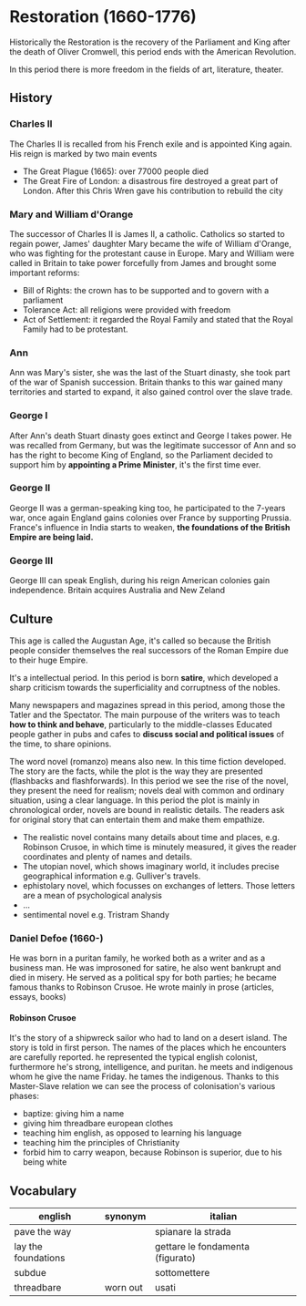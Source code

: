 # Restoration (1660-1776)
Historically the Restoration is the recovery of the Parliament and King after the death of Oliver Cromwell, this period ends with the American Revolution.
<!-- toc -->
In this period there is more freedom in the fields of art, literature, theater.

## History
### Charles II
The Charles II is recalled from his French exile and is appointed King again.
His reign is marked by two main events
* The Great Plague (1665): over 77000 people died
* The Great Fire of London: a disastrous fire destroyed a great part of London. After this Chris Wren gave his contribution to rebuild the city

### Mary and William d'Orange
The successor of Charles II is James II, a catholic. Catholics so started to regain power, James' daughter Mary became the wife of William d'Orange, who was fighting for the protestant cause in Europe.
Mary and William were called in Britain to take power forcefully from James and brought some important reforms:
* Bill of Rights: the crown has to be supported and to govern with a parliament
* Tolerance Act: all religions were provided with freedom
* Act of Settlement: it regarded the Royal Family and stated that the Royal Family had to be protestant.

### Ann
Ann was Mary's sister, she was the last of the Stuart dinasty, she took part of the war of Spanish succession. Britain thanks to this war gained many territories and started to expand, it also gained control over the slave trade.

### George I
After Ann's death Stuart dinasty goes extinct and George I takes power. He was recalled from Germany, but was the legitimate successor of Ann and so has the right to become King of England, so the Parliament decided to support him by **appointing a Prime Minister**, it's the first time ever.

### George II
George II was a german-speaking king too, he participated to the 7-years war, once again England gains colonies over France by supporting Prussia.
France's influence in India starts to weaken, **the foundations of the British Empire are being laid.**

### George III
George III can speak English, during his reign American colonies gain independence.
Britain acquires Australia and New Zeland

## Culture
This age is called the Augustan Age, it's called so because the British people consider themselves the real successors of the Roman Empire due to their huge Empire.

It's a intellectual period.
In this period is born **satire**, which developed a sharp criticism towards the superficiality and corruptness of the nobles.

Many newspapers and magazines spread in this period, among those the Tatler and the Spectator.
The main purpouse of the writers was to teach **how to think and behave**, particularly to the middle-classes
Educated people gather in pubs and cafes to **discuss social and political issues** of the time, to share opinions.

The word novel (romanzo) means also new. In this time fiction developed.
The story are the facts, while the plot is the way they are presented (flashbacks and flashforwards).
In this period we see the rise of the novel, they present the need for realism; novels deal with common and ordinary situation, using a clear language.
In this period the plot is mainly in chronological order, novels are bound in realistic details. The readers ask for original story that can entertain them and make them empathize.
- The realistic novel contains many details about time and places, e.g. Robinson Crusoe, in which time is minutely measured, it gives the reader coordinates and plenty of names and details.
- The utopian novel, which shows imaginary world, it includes precise geographical information e.g. Gulliver's travels.
- ephistolary novel, which focusses on exchanges of letters. Those letters are a mean of psychological analysis
- ...
- sentimental novel e.g. Tristram Shandy

### Daniel Defoe (1660-)
He was born in a puritan family, he worked both as a writer and as a business man. He was improsoned for satire, he also went bankrupt and died in misery. He served as a political spy for both parties; he became famous thanks to Robinson Crusoe. He wrote mainly in prose (articles, essays, books) 

#### Robinson Crusoe
It's the story of a shipwreck sailor who had to land on a desert island. The story is told in first person. The names of the places which he encounters are carefully reported.
he represented the typical english colonist, furthermore he's strong, intelligence, and puritan.
he meets and indigenous whom he give the name Friday. he tames the indigenous. Thanks to this Master-Slave relation we can see the process of colonisation's various phases:
- baptize: giving him a name
- giving him threadbare european clothes 
- teaching him english, as opposed to learning his language
- teaching him the principles of Christianity
- forbid him to carry weapon, because Robinson is superior, due to his being white

## Vocabulary

| english | synonym | italian |
| --- | --- | --- |
| pave the way | | spianare la strada |
| lay the foundations | | gettare le fondamenta (figurato)|
| subdue | | sottomettere |
| threadbare | worn out | usati |